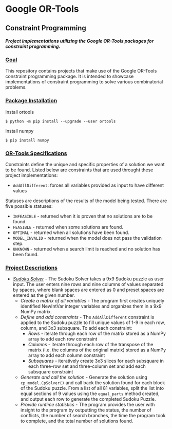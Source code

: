 # Google OR-Tools
## Constraint Programming

_<h4>Project implementations utilizing the Google OR-Tools packages for constraint programming.</h4>_

### <u>Goal</u>
This repository contains projects that make use of the Google OR-Tools constraint programming package. It is intended to showcase implementations of constraint programming to solve various combinatorial problems.

### <u>Package Installation</u>
Install ortools

    $ python -m pip install --upgrade --user ortools

Install numpy

    $ pip install numpy

### <u>OR-Tools Specifications</u>
Constraints define the unique and specific properties of a solution we want to be found. Listed below are constraints that are used throught these project implementations: 

- `AddAllDifferent`: forces all variables provided as input to have different values 

Statuses are descriptions of the results of the model being tested. There are five possible statuses:
- `INFEASIBLE` - returned when it is proven that no solutions are to be found. 
- `FEASIBLE` - returned when some solutions are found. 
- `OPTIMAL` - returned when all solutions have been found. 
- `MODEL_INVALID` - returned when the model does not pass the validation step.
- `UNKNOWN` - returned when a search limit is reached and no solution has been found.

### <u>Project Descriptions</u>
* <a href='https://github.com/amar-sinha/or-tools/tree/master/Sudoku%20Solver'>_Sudoku Solver_</a> - The Sudoku Solver takes a 9x9 Sudoku puzzle as user input. The user enters nine rows and nine columns of values separated by spaces, where blank spaces are entered as 0 and preset spaces are entered as the given number. 
    * _Create a matrix of all variables_ - The program first creates uniquely identified NewIntVar integer variables and organizes them in a 9x9 NumPy matrix.
    * _Define and add constraints_ - The `AddAllDifferent` constraint is applied to the Sudoku puzzle to fill unique values of 1-9 in each row, column, and 3x3 subsquare. To add each constraint:
        * _Rows_ -  iterate through each row of the matrix stored as a NumPy array to add each row constraint
        * _Columns_ - iterate through each row of the transpose of the matrix (i.e. the columns of the original matrix) stored as a NumPy array to add each column constraint
        * _Subsquares_ - iteratively create 3x3 slices for each subsquare in each three-row set and three-column set and add each subsquare constraint
    * _Generate and call the solution_ - Generate the solution using `cp_model.CpSolver()` and call back the solution found for each block of the Sudoku puzzle. From a list of all 81 variables, split the list into equal sections of 9 values using the `equal_parts` method created, and output each row to generate the completed Sudoku Puzzle.
    * _Provide runtime statistics_ - The program provides the user with insight to the program by outputting the status, the number of conflicts, the number of search branches, the time the program took to complete, and the total number of solutions found.